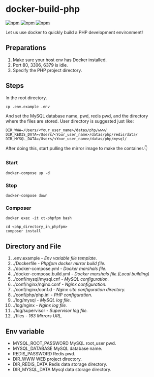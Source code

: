 # docker-build-php

[![npm](https://img.shields.io/badge/nginx-1.15-green.svg)]()
[![npm](https://img.shields.io/badge/PHP-7.2-orange.svg)]()
[![npm](https://img.shields.io/badge/redis-latest-red.svg)]()

Let us use docker to quickly build a PHP development environment!

## Preparations

1. Make sure your host env has Docker installed.
2. Port 80, 3306, 6379 is idle.
3. Specify the PHP project directory.

## Steps

In the root directory.

```
cp .env.example .env
```

And set the MySQL database name, pwd, redis pwd, and the directory where the files are stored.
User directory is suggested just like:

```
DIR_WWW=/Users/<Your_user_name>/datas/php/www/
DIR_REDIS_DATA=/Users/<Your_user_name>/datas/php/redis/data/
DIR_MYSQL_DATA=/Users/<Your_user_name>/datas/php/mysql/
```

After doing this, start pulling the mirror image to make the container.👇

### Start

```
docker-compose up -d
```

### Stop

```
docker-compose down
```

### Composer

```
docker exec -it ct-phpfpm bash

cd <php_directory_in_phpfpm>
composer install
```

## Directory and File

1. .env.example - *Env variable file template.*
2. ./Dockerfile - *Phpfpm docker mirror build file.*
3. ./docker-compose.yml - *Docker marshals file.*
4. ./docker-compose.build.yml - *Docker marshals file.(Local building)*
5. ./conf/mysql/mysql.cnf - *MySQL configuration.*
6. ./conf/nginx/nginx.conf - *Nginx configuration.*
7. ./conf/nginx/conf.d - *Nginx site configuration directory.*
8. ./conf/php/php.ini - *PHP configuration.*
9. ./log/mysql - *MySQL log file.*
10. ./log/nginx - *Nginx log file.*
11. ./log/supervisor - *Supervisor log file.*
12. ./files - *163 Mirrors URL.*

## Env variable

- MYSQL_ROOT_PASSWORD MySQL root_user pwd.
- MYSQL_DATABASE MySQL database name.
- REDIS_PASSWORD Redis pwd.
- DIR_WWW WEB project directory.
- DIR_REDIS_DATA Redis data storage directory.
- DIR_MYSQL_DATA Mysql data storage directory.
